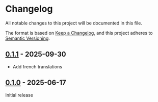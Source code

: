 # Changelog

All notable changes to this project will be documented in this file.

The format is based on [Keep a Changelog](https://keepachangelog.com/en/1.0.0/),
and this project adheres to [Semantic Versioning](https://semver.org/spec/v2.0.0.html).

## [0.1.1] - 2025-09-30

- Add french translations

## [0.1.0] - 2025-06-17

Initial release

[0.1.1]: https://github.com/biblibre/omeka-s-module-ValueSuggestUpdater/releases/tag/v0.1.1
[0.1.0]: https://github.com/biblibre/omeka-s-module-ValueSuggestUpdater/releases/tag/v0.1.0
